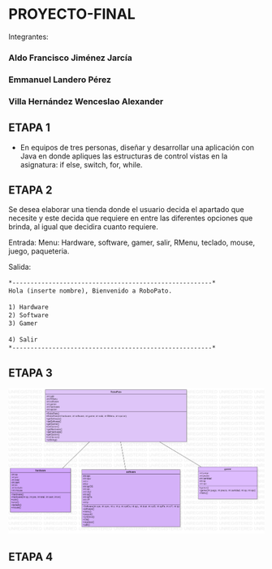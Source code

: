 # PROYECTO-FINAL
Integrantes: 

### Aldo Francisco Jiménez Jarcía
### Emmanuel Landero Pérez
### Villa Hernández Wenceslao Alexander 

## ETAPA 1

- En equipos de tres personas, diseñar y desarrollar una aplicación con Java en donde apliques las estructuras de control vistas en la asignatura: if else, switch, for, while.

## ETAPA 2

Se desea elaborar una tienda donde el usuario decida el apartado que necesite y este decida que requiere en entre las diferentes opciones que brinda, al igual que decidira cuanto requiere.

Entrada: 
Menu: Hardware, software, gamer, salir, RMenu, teclado, mouse, juego, paqueteria.

Salida:
~~~
*-------------------------------------------------------*
Hola (inserte nombre), Bienvenido a RoboPato.

1) Hardware
2) Software 
3) Gamer

4) Salir
*-------------------------------------------------------*
~~~
## ETAPA 3
![](https://github.com/Luxtred/PROYECTO-FINAL/blob/main/RP.png)

## ETAPA 4
